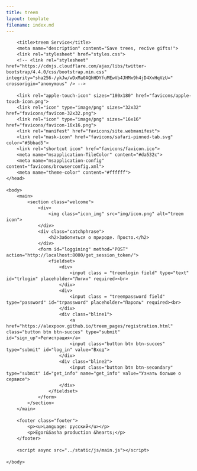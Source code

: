 ```yaml
---
title: treem
layout: template
filename: index.md
--- 
```

<!DOCTYPE html>
<html>
    <head>
        <meta charset="UTF-8">
        <meta name="viewport" content="width=device-width, initial-scale=1.0">

        <title>treem Service</title>
        <meta name="description" content="Save trees, recive gifts!">
        <link rel="stylesheet" href="styles.css">
        <!-- <link rel="stylesheet" href="https://cdnjs.cloudflare.com/ajax/libs/twitter-bootstrap/4.4.0/css/bootstrap.min.css" integrity="sha256-/ykJw/wDxMa0AQhHDYfuMEwVb4JHMx9h4jD4XvHqVzU=" crossorigin="anonymous" /> -->
        
        <link rel="apple-touch-icon" sizes="180x180" href="favicons/apple-touch-icon.png">
        <link rel="icon" type="image/png" sizes="32x32" href="favicons/favicon-32x32.png">
        <link rel="icon" type="image/png" sizes="16x16" href="favicons/favicon-16x16.png">
        <link rel="manifest" href="favicons/site.webmanifest">
        <link rel="mask-icon" href="favicons/safari-pinned-tab.svg" color="#5bbad5">
        <link rel="shortcut icon" href="favicons/favicon.ico">
        <meta name="msapplication-TileColor" content="#da532c">
        <meta name="msapplication-config" content="favicons/browserconfig.xml">
        <meta name="theme-color" content="#ffffff">
    </head>

    <body>
        <main>
            <section class="welcome">
                <div>
                    <img class="icon_img" src="img/icon.png" alt="treem icon">
                </div>
                <div class="catchphrase">
                    <h2>Заботиться о природе. Просто.</h2>
                </div>
                <form id="loggining" method="POST" action="http://localhost:8000/get_session_token/">
                    <fieldset>
                        <div>
                            <input class = "treemlogin field" type="text" id="trlogin" placeholder="Логин" required><br>
                        </div>
                        <div>
                            <input class = "treempassword field" type="password" id="trpassword" placeholder="Пароль" required><br>   
                        </div>
                        <div class="bline1">
                            <a href="https://alexpoov.github.io/treem_pages/registration.html" class="button btn btn-succes" type="submit" id="sign_up">Регистрация</a> 
                            <input class="button btn btn-succes" type="submit" id="log_in" value="Вход">
                        </div>
                        <div class="bline2">    
                            <input class="button btn btn-secondary" type="submit" id="get_info" name="get_info" value="Узнать больше о сервисе">
                        </div>
                    </fieldset>
                </form>
            </section>
        </main>

        <footer class="footer">
            <p><u>Language: русский</u></p>
            <p>Egor&Sasha production &hearts;</p>
        </footer>

        <script async src="../static/js/main.js"></script>
        
    </body>
</html>
